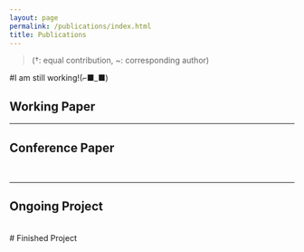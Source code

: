 ```yaml
---
layout: page
permalink: /publications/index.html
title: Publications
---
```


> (†: equal contribution, ~: corresponding author)

#I am still working!(⌐■_■)

## Working Paper


---

## Conference Paper


<br>

---



## Ongoing Project


  <br>
# Finished Project